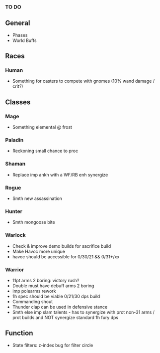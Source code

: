 ### TO DO

## General
- Phases
- World Buffs

## Races
### Human
- Something for casters to compete with gnomes (10% wand damage / crit?)

## Classes

### Mage
- Something elemental @ frost

### Paladin
- Reckoning small chance to proc

### Shaman
- Replace imp ankh with a WF/RB enh synergize

### Rogue
- Smth new assassination

### Hunter
- Smth mongoose bite

### Warlock
- Check & improve demo builds for sacrifice build
- Make Havoc more unique
- havoc should be accessible for 0/30/21 && 0/31+/xx

### Warrior
- 11pt arms 2 boring: victory rush?
- Double must have debuff arms 2 boring
- imp polearms rework
- 1h spec should be viable 0/21/30 dps build
- Commanding shout
- Thunder clap can be used in defensive stance
- Smth else imp slam talents - has to synergize with prot non-31 arms / prot builds and NOT synergize standard 1h fury dps 

## Function
- State filters:
z-index bug for filter circle